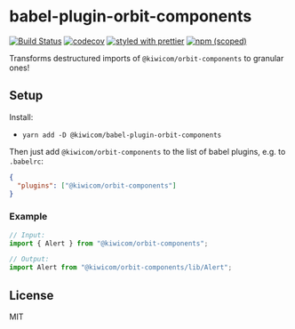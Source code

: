 # babel-plugin-orbit-components

[![Build Status](https://travis-ci.org/kiwicom/babel-plugin-orbit-components.svg?branch=master)](https://travis-ci.org/kiwicom/babel-plugin-orbit-components)
[![codecov](https://codecov.io/gh/kiwicom/babel-plugin-orbit-components/branch/master/graph/badge.svg)](https://codecov.io/gh/kiwicom/babel-plugin-orbit-components)
[![styled with prettier](https://img.shields.io/badge/styled_with-prettier-ff69b4.svg)](https://github.com/prettier/prettier)
[![npm (scoped)](https://img.shields.io/npm/v/babel-plugin-orbit-components.svg)](https://www.npmjs.com/package/@kiwicom/babel-plugin-orbit-components)

Transforms destructured imports of `@kiwicom/orbit-components` to granular ones!

## Setup

Install:
* `yarn add -D @kiwicom/babel-plugin-orbit-components`

Then just add `@kiwicom/orbit-components` to the list of babel plugins, e.g. to `.babelrc`:

```json
{
  "plugins": ["@kiwicom/orbit-components"]
}
```

### Example

```js
// Input:
import { Alert } from "@kiwicom/orbit-components";

// Output:
import Alert from "@kiwicom/orbit-components/lib/Alert";
```

## License

MIT
